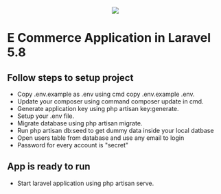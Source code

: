 <p align="center"><img src="https://laravel.com/assets/img/components/logo-laravel.svg"></p>

# E Commerce Application in Laravel 5.8

## Follow steps to setup project

- Copy .env.example as .env using cmd copy .env.example .env.
- Update your composer using command composer update in cmd.
- Generate application key using php artisan key:generate.
- Setup your .env file.
- Migrate database using php artisan migrate.
- Run php artisan db:seed to get dummy data inside your local datbase
- Open users table from database and use any email to login
- Password for every account is "secret"

## App is ready to run
- Start laravel application using php artisan serve.

